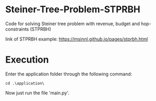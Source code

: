 # Steiner-Tree-Problem-STPRBH

Code for solving Steiner tree problem with revenue, budget and hop-constraints (STPRBH)

link of STPRBH example: https://msinnl.github.io/pages/stprbh.html

# Execution

Enter the application folder through the following command:

```
cd .\application\
```

Now just run the file 'main.py'.